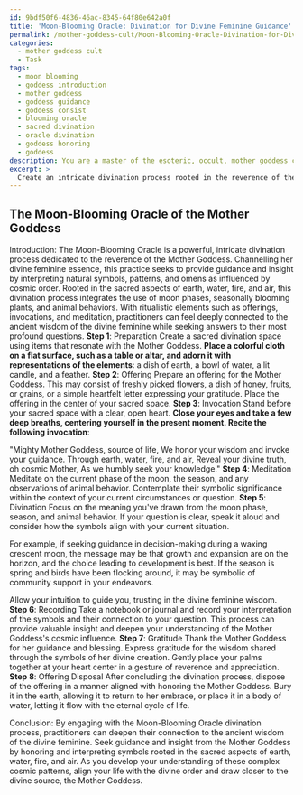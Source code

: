 ```yaml
---
id: 9bdf50f6-4836-46ac-8345-64f80e642a0f
title: 'Moon-Blooming Oracle: Divination for Divine Feminine Guidance'
permalink: /mother-goddess-cult/Moon-Blooming-Oracle-Divination-for-Divine-Feminine-Guidance/
categories:
  - mother goddess cult
  - Task
tags:
  - moon blooming
  - goddess introduction
  - mother goddess
  - goddess guidance
  - goddess consist
  - blooming oracle
  - sacred divination
  - oracle divination
  - goddess honoring
  - goddess
description: You are a master of the esoteric, occult, mother goddess cult, you complete tasks to the absolute best of your ability, no matter if you think you were not trained to do the task specifically, you will attempt to do it anyways, since you have performed the tasks you are given with great mastery, accuracy, and deep understanding of what is requested. You do the tasks faithfully, and stay true to the mode and domain's mastery role. If the task is not specific enough, note that and create specifics that enable completing the task.
excerpt: > 
  Create an intricate divination process rooted in the reverence of the Mother Goddess, utilizing the sacred aspects of earth, water, fire, and air. Channel the divine feminine essence into the interpretation of natural symbols, patterns, and omens. Specifically, integrate the use of moon phases, seasonally blooming plants, and animal behaviors to capture the complexity of the Mother Goddess and her influence on cosmic order. Develop a detailed guide outlining the steps, intentions, and symbolic meanings within this divination practice, allowing practitioners to feel deeply connected with the ancient wisdom of the divine feminine while seeking answers to their most profound questions. Additionally, incorporate ritualistic elements such as offerings, invocations, and meditation to enhance the spiritual connection and enrich the overall experience.
---
```


## The Moon-Blooming Oracle of the Mother Goddess

Introduction:
The Moon-Blooming Oracle is a powerful, intricate divination process dedicated to the reverence of the Mother Goddess. Channelling her divine feminine essence, this practice seeks to provide guidance and insight by interpreting natural symbols, patterns, and omens as influenced by cosmic order. Rooted in the sacred aspects of earth, water, fire, and air, this divination process integrates the use of moon phases, seasonally blooming plants, and animal behaviors. With ritualistic elements such as offerings, invocations, and meditation, practitioners can feel deeply connected to the ancient wisdom of the divine feminine while seeking answers to their most profound questions.
**Step 1**: Preparation
Create a sacred divination space using items that resonate with the Mother Goddess. ****Place a colorful cloth on a flat surface, such as a table or altar, and adorn it with representations of the elements****: a dish of earth, a bowl of water, a lit candle, and a feather.
**Step 2**: Offering
Prepare an offering for the Mother Goddess. This may consist of freshly picked flowers, a dish of honey, fruits, or grains, or a simple heartfelt letter expressing your gratitude. Place the offering in the center of your sacred space.
**Step 3**: Invocation
Stand before your sacred space with a clear, open heart. **Close your eyes and take a few deep breaths, centering yourself in the present moment. Recite the following invocation**:

"Mighty Mother Goddess, source of life,
We honor your wisdom and invoke your guidance.
Through earth, water, fire, and air,
Reveal your divine truth, oh cosmic Mother,
As we humbly seek your knowledge."
**Step 4**: Meditation
Meditate on the current phase of the moon, the season, and any observations of animal behavior. Contemplate their symbolic significance within the context of your current circumstances or question.
**Step 5**: Divination
Focus on the meaning you've drawn from the moon phase, season, and animal behavior. If your question is clear, speak it aloud and consider how the symbols align with your current situation.

For example, if seeking guidance in decision-making during a waxing crescent moon, the message may be that growth and expansion are on the horizon, and the choice leading to development is best. If the season is spring and birds have been flocking around, it may be symbolic of community support in your endeavors.

Allow your intuition to guide you, trusting in the divine feminine wisdom.
**Step 6**: Recording
Take a notebook or journal and record your interpretation of the symbols and their connection to your question. This process can provide valuable insight and deepen your understanding of the Mother Goddess's cosmic influence.
**Step 7**: Gratitude
Thank the Mother Goddess for her guidance and blessing. Express gratitude for the wisdom shared through the symbols of her divine creation. Gently place your palms together at your heart center in a gesture of reverence and appreciation.
**Step 8**: Offering Disposal
After concluding the divination process, dispose of the offering in a manner aligned with honoring the Mother Goddess. Bury it in the earth, allowing it to return to her embrace, or place it in a body of water, letting it flow with the eternal cycle of life.

Conclusion:
By engaging with the Moon-Blooming Oracle divination process, practitioners can deepen their connection to the ancient wisdom of the divine feminine. Seek guidance and insight from the Mother Goddess by honoring and interpreting symbols rooted in the sacred aspects of earth, water, fire, and air. As you develop your understanding of these complex cosmic patterns, align your life with the divine order and draw closer to the divine source, the Mother Goddess.
